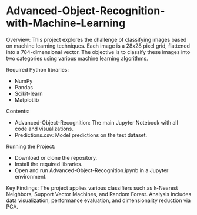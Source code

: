 # Advanced-Object-Recognition-with-Machine-Learning

Overview:
This project explores the challenge of classifying images based on machine learning techniques. Each image is a 28x28 pixel grid, flattened into a 784-dimensional vector. The objective is to classify these images into two categories using various machine learning algorithms.

Required Python libraries:

- NumPy
- Pandas
- Scikit-learn
- Matplotlib


Contents:
- Advanced-Object-Recognition: The main Jupyter Notebook with all code and visualizations.
- Predictions.csv: Model predictions on the test dataset.

Running the Project:
- Download or clone the repository.
- Install the required libraries.
- Open and run Advanced-Object-Recognition.ipynb in a Jupyter environment.

Key Findings:
The project applies various classifiers such as k-Nearest Neighbors, Support Vector Machines, and Random Forest.
Analysis includes data visualization, performance evaluation, and dimensionality reduction via PCA.
